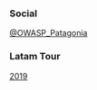### Social
[@OWASP_Patagonia](https://twitter.com/OWASP_Patagonia) 


### Latam Tour
[2019](#div-latamtour2019)
